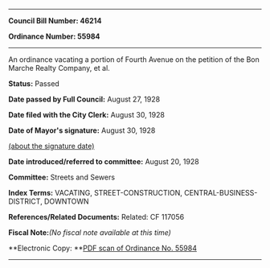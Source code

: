 

********

**Council Bill Number: 46214**
   
**Ordinance Number: 55984**
********

 An ordinance vacating a portion of Fourth Avenue on the petition of the Bon Marche Realty Company, et al.

**Status:** Passed
   
**Date passed by Full Council:** August 27, 1928
   
**Date filed with the City Clerk:** August 30, 1928
   
**Date of Mayor's signature:** August 30, 1928
   
[(about the signature date)](/~public/approvaldate.htm)
   
   
   
**Date introduced/referred to committee:** August 20, 1928
   
**Committee:** Streets and Sewers
   
   
**Index Terms:** VACATING, STREET-CONSTRUCTION, CENTRAL-BUSINESS-DISTRICT, DOWNTOWN

**References/Related Documents:** Related: CF 117056

**Fiscal Note:**_(No fiscal note available at this time)_

**Electronic Copy: **[PDF scan of Ordinance No. 55984](/~archives/Ordinances/Ord_55984.pdf)

********

